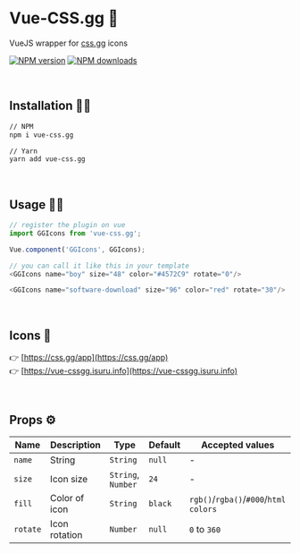 # Vue-CSS.gg 👋

VueJS wrapper for [css.gg](https://css.gg) icons

[![NPM version](https://img.shields.io/npm/v/vue-css.gg.svg?style=flat)](https://npmjs.com/package/vue-css.gg) [![NPM downloads](https://img.shields.io/npm/dm/vue-css.gg.svg?style=flat)](https://npmjs.com/package/vue-css.gg)


<br>

## Installation 👨‍💻

```bash
// NPM
npm i vue-css.gg

// Yarn
yarn add vue-css.gg
```
<br>

## Usage 💃🕺

```javascript
// register the plugin on vue
import GGIcons from 'vue-css.gg';

Vue.component('GGIcons', GGIcons);
```

```javascript
// you can call it like this in your template
<GGIcons name="boy" size="48" color="#4572C9" rotate="0"/>

<GGIcons name="software-download" size="96" color="red" rotate="30"/>
```
<br>

## Icons 🔗

👉 [https://css.gg/app](https://css.gg/app)<br/>
👉 [https://vue-cssgg.isuru.info](https://vue-cssgg.isuru.info)



<br>

## Props ⚙️

|  Name | Description | Type | Default | Accepted values |
|---|---|--- | --- | --- |
|`name`  | String  | `String` | `null`  | - |
|  `size` | Icon size  | `String`, `Number` | `24` | - |
| `fill` | Color of icon | `String` | `black` | `rgb()`/`rgba()`/`#000`/`html colors` |
| `rotate` | Icon rotation | `Number` | `null` | `0` to `360` |

